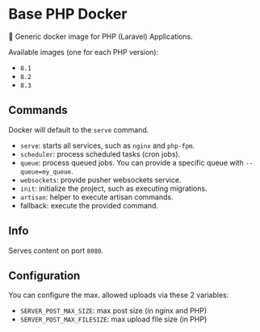 # Base PHP Docker

🐳 Generic docker image for PHP (Laravel) Applications.

Available images (one for each PHP version):
- `8.1`
- `8.2`
- `8.3`

## Commands

Docker will default to the `serve` command.

- `serve`: starts all services, such as `nginx` and `php-fpm`.
- `scheduler`: process scheduled tasks (cron jobs).
- `queue`: process queued jobs. You can provide a specific queue with `--queue=my_queue`.
- `websockets`: provide pusher websockets service.
- `init`: initialize the project, such as executing migrations.
- `artisan`: helper to execute artisan commands.
- fallback: execute the provided command.

## Info

Serves content on port `8080`.

## Configuration

You can configure the max. allowed uploads via these 2 variables:
- `SERVER_POST_MAX_SIZE`: max post size (in nginx and PHP)
- `SERVER_POST_MAX_FILESIZE`: max upload file size (in PHP)
